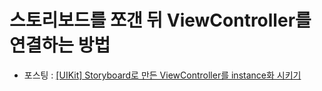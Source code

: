 # 스토리보드를 쪼갠 뒤 ViewController를 연결하는 방법
- 포스팅 : [[UIKit] Storyboard로 만든 ViewController를 instance화 시키기](https://0-sunny-side.tistory.com/31)
